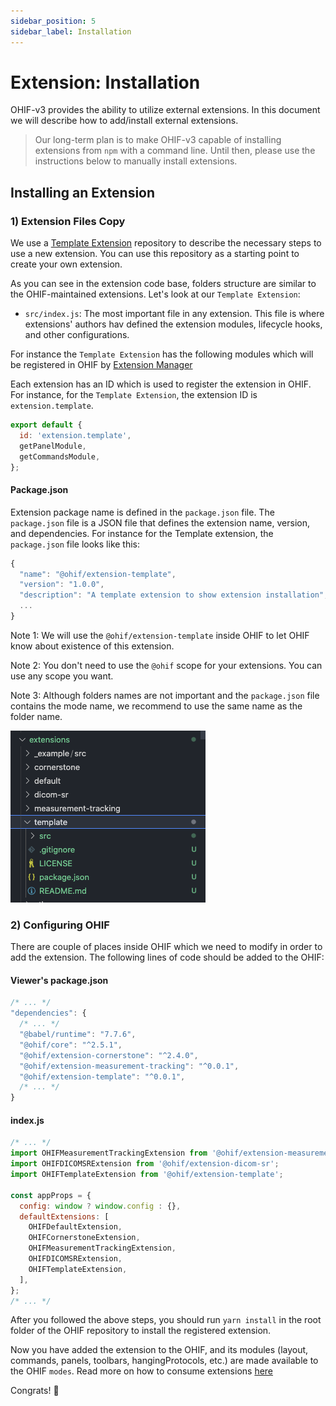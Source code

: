 ```yaml
---
sidebar_position: 5
sidebar_label: Installation
---
```


# Extension: Installation

OHIF-v3 provides the ability to utilize external extensions. In this document we
will describe how to add/install external extensions.

> Our long-term plan is to make OHIF-v3 capable of installing extensions from
> `npm` with a command line. Until then, please use the instructions below to
> manually install extensions.

## Installing an Extension

### 1) Extension Files Copy

We use a [Template Extension](https://github.com/OHIF/extension-template)
repository to describe the necessary steps to use a new extension. You can use
this repository as a starting point to create your own extension.

As you can see in the extension code base, folders structure are similar to the
OHIF-maintained extensions. Let's look at our `Template Extension`:

- `src/index.js`: The most important file in any extension. This file is where
  extensions' authors hav defined the extension modules, lifecycle hooks, and
  other configurations.

For instance the `Template Extension` has the following modules which will be
registered in OHIF by [Extension Manager](./extension.md)

Each extension has an ID which is used to register the extension in OHIF. For
instance, for the `Template Extension`, the extension ID is
`extension.template`.

```js {2} title="templateExtension/src/index.js"
export default {
  id: 'extension.template',
  getPanelModule,
  getCommandsModule,
};
```

#### Package.json

Extension package name is defined in the `package.json` file. The `package.json`
file is a JSON file that defines the extension name, version, and dependencies.
For instance for the Template extension, the `package.json` file looks like
this:

```js {2} title="templateExtension/package.json"
{
  "name": "@ohif/extension-template",
  "version": "1.0.0",
  "description": "A template extension to show extension installation",
  ...
}
```

Note 1: We will use the `@ohif/extension-template` inside OHIF to let OHIF know
about existence of this extension.

Note 2: You don't need to use the `@ohif` scope for your extensions. You can use
any scope you want.

Note 3: Although folders names are not important and the `package.json` file
contains the mode name, we recommend to use the same name as the folder name.

![Template Extension](../../assets/img/template-extension-files.png)

### 2) Configuring OHIF

There are couple of places inside OHIF which we need to modify in order to add
the extension. The following lines of code should be added to the OHIF:

#### Viewer's package.json

```js {8} titl="platform/viewer/package.json"
/* ... */
"dependencies": {
  /* ... */
  "@babel/runtime": "7.7.6",
  "@ohif/core": "^2.5.1",
  "@ohif/extension-cornerstone": "^2.4.0",
  "@ohif/extension-measurement-tracking": "^0.0.1",
  "@ohif/extension-template": "^0.0.1",
  /* ... */
}
```

#### index.js

```js {4,13} title="platform/viewer/src/index.js"
/* ... */
import OHIFMeasurementTrackingExtension from '@ohif/extension-measurement-tracking';
import OHIFDICOMSRExtension from '@ohif/extension-dicom-sr';
import OHIFTemplateExtension from '@ohif/extension-template';

const appProps = {
  config: window ? window.config : {},
  defaultExtensions: [
    OHIFDefaultExtension,
    OHIFCornerstoneExtension,
    OHIFMeasurementTrackingExtension,
    OHIFDICOMSRExtension,
    OHIFTemplateExtension,
  ],
};
/* ... */
```

After you followed the above steps, you should run `yarn install` in the root
folder of the OHIF repository to install the registered extension.

Now you have added the extension to the OHIF, and its modules (layout, commands,
panels, toolbars, hangingProtocols, etc.) are made available to the OHIF
`modes`. Read more on how to consume extensions
[here](../modes/index.md#consuming-extensions)

Congrats! 🎉
